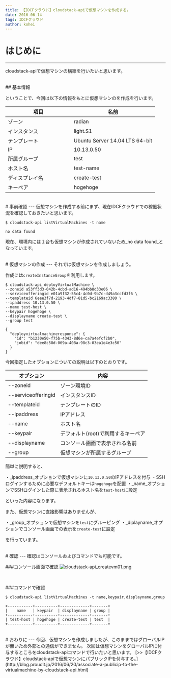 ```yaml
---
title: 【IDCFクラウド】cloudstack-apiで仮想マシンを作成する。
date: 2016-06-14
tags: IDCFクラウド
author: kohei
---
```


# はじめに
---

cloudstack-apiで仮想マシンの構築を行いたいと思います。


<br>
## 基本情報

ということで、今回は以下の情報をもとに仮想マシンのを作成を行います。

|項目　　　　　　　   |名前                           |
|----------|------------------------------|
|ゾーン　　　　　　　　　 |radian                        |
|インスタンス |light.S1                      |
|テンプレート |Ubuntu Server 14.04 LTS 64-bit|
|IP        |10.13.0.50                    |
|所属グループ|test                          |
|ホスト名    |test-name                     |
|ディスプレイ名|create-test                   |
|キーペア    |hogehoge                      |


<br>
# 事前確認
---
仮想マシンを作成する前にまず、現在IDCFクラウドでの稼働状況を確認しておきたいと思います。

```bash:コマンド
$ cloudstack-api listVirtualMachines -t name
```

```text:戻り値
no data found
```

現在、環境内には１台も仮想マシンが作成されていないため_no data found_となっています。

<br>
# 仮想マシンの作成
---
それでは仮想マシンを作成しましょう。

作成には`createInstanceGroup`を利用します。

```bash:コマンド
$ cloudstack-api deployVirtualMachine \
--zoneid a53ff3d3-042b-4cbd-ad16-494bb8d33e06 \
--serviceofferingid e01a9f32-55c4-4c0d-9b7c-d49a3ccfd3f6 \
--templateid 6eee3f7d-2193-4df7-81d5-bc2169ac3380 \
--ipaddress 10.13.0.50 \
--name test-host \
--keypair hogehoge \
--displayname create-test \
--group test
```

```text:戻り値
{
  "deployvirtualmachineresponse": {
    "id": "b1230e50-f75b-4343-8d6e-ca7a4efcf2b0",
    "jobid": "dee8c58d-069a-408a-98c3-03ea1e4e3c50"
  }
}
```
今回指定したオプションについての説明は以下のとおりです。

|オプション            |内容                        |
|-------------------|---------------------------|
|--zoneid           |ゾーン環境ID                 |
|--serviceofferingid|インスタンスID                |
|--templateid       |テンプレートのID               |
|--ipaddress        |IPアドレス                    |
|--name             |ホスト名                     |
|--keypair          |デフォルト(root)で利用するキーペア|
|--displayname      |コンソール画面で表示される名前    |
|--group            |仮想マシンが所属するグループ     |

簡単に説明すると、

・_ipaddress_オプションで仮想マシンに`10.13.0.50`のIPアドレスを付与
・SSHログインするために必要なデフォルトキーは`hogehoge`を配置
・_name_オプションでSSHログインした際に表示されるホスト名を`test-host`に設定

といった内容になります。

また、仮想マシンに直接影響はありませんが、

・_group_オプションで仮想マシンを`test`にグルーピング
・_diplayname_オプションでコンソール画面での表示を`create-test`に設定

を行っています。


<br>
# 確認
---
確認はコンソールおよびコマンドでも可能です。

###コンソール画面で確認
![cloudstack-api_createvm01.png](https://qiita-image-store.s3.amazonaws.com/0/82090/39962077-6be0-39ff-bba7-87d00e4823b7.png)

<br>

###コマンドで確認

```bash:コマンド
$ cloudstack-api listVirtualMachines -t name,keypair,displayname,group
```

```text:戻り値
+-----------+----------+-------------+-------+
|    name   | keypair  | displayname | group |
+-----------+----------+-------------+-------+
| test-host | hogehoge | create-test | test  |
+-----------+----------+-------------+-------+
```


<br>
# おわりに
---
今回、仮想マシンを作成しましたが、このままではグローバルIPが無いため外部との通信ができません。
次回は仮想マシンをグローバルIPに付与するところをcloudstack-apiコマンドで行いたいと思います。
[>>【IDCFクラウド】cloudstack-apiで仮想マシンにパブリックIPを付与する。](http://blog.proudit.jp/2016/06/20/associate-a-publicip-to-the-virtualmachine-by-cloudstack-api.html)

